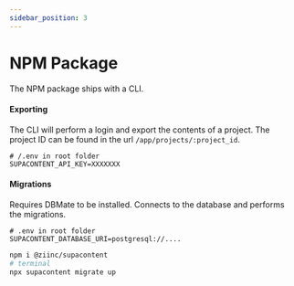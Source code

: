 ```yaml
---
sidebar_position: 3
---
```


# NPM Package

The NPM package ships with a CLI.

#### Exporting

The CLI will perform a login and export the contents of a project. The project ID can be found in the url `/app/projects/:project_id`.

```
# /.env in root folder
SUPACONTENT_API_KEY=XXXXXXX
```

#### Migrations

Requires DBMate to be installed. Connects to the database and performs the migrations.

```
# .env in root folder
SUPACONTENT_DATABASE_URI=postgresql://....
```

```bash
npm i @ziinc/supacontent
# terminal
npx supacontent migrate up
```
